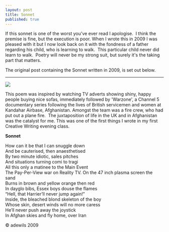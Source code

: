 ```yaml
---
layout: post
title: Sonnet
published: true
---
```


If this sonnet is one of the worst you've ever read I apologise.  I think the premise is fine, but the execution is poor. When I wrote this in 2009 I was pleased with it but I now look back on it with the fondness of a father regarding his child, who is learning to walk.  This particular child never did learn to walk.  Poetry will never be my strong suit, but surely it's the taking part that matters.

The original post containing the Sonnet written in 2009, is set out below.

--------------------
![]({{site.baseurl}}/assets/images/plane-crash.jpg)

This poem was inspired by watching TV adverts showing shiny, happy people buying nice sofas, immediately followed by 'Warzone', a Channel 5 documentary series following the lives of British servicemen and women at Kandahar Airbase, Afghanistan. Amongst the team was a fire crew, who had put out a plane fire.  The juxtaposition of life in the UK and in Afghanistan was the catalyst for me. This was one of the first things I wrote in my first Creative Writing evening class.

**Sonnet**

How can it be that I can snuggle down  
And be cauterised, then anaesthetised  
By two minute idiotic, sales pitches  
And situations turning comi to tragi  
All this only a matinee to the Main Event  
The Pay-Per-View war on Reality TV. 
On the 47 inch plasma screen the sand  
Burns in brown and yellow orange then red  
In dayglo bibs, Essex boys douse the flames  
“Hell, that Harrier’ll never jump again!”  
Inside, the bleached blond skeleton of the boy  
Whose skin, desert winds will no more caress  
He’ll never push away the joystick  
In Afghan skies and fly home, over Iran  


© adewils 2009
